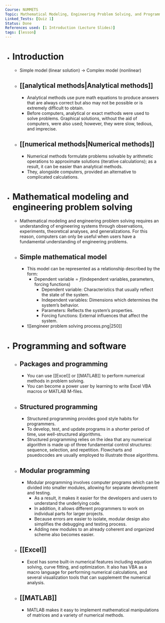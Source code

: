 ```yaml
---
Course: NUMMETS
Topic: Mathematical Modeling, Engineering Problem Solving, and Programming
Linked_Tests: [Quiz 1]
Status: Done
References used: [1 Introduction (Lecture Slides)]
tags: [lesson]
---
```


- # Introduction
	- Simple model (linear solution) → Complex model (nonlinear)
	- ## [[analytical methods|Analytical methods]]
		- Analytical methods use pure math equations to produce answers that are always correct but also may not be possible or is extremely difficult to obtain.
		- Before computers, analytical or exact methods were used to solve problems. Graphical solutions, without the aid of computers, were also used; however, they were slow, tedious, and imprecise.
	- ## [[numerical methods|Numerical methods]]
		- Numerical methods formulate problems solvable by arithmetic operations to approximate solutions (iterative calculations); as a result, it can be easier than analytical methods.
		- They, alongside computers, provided an alternative to complicated calculations.
- # Mathematical modeling and engineering problem solving
	- Mathematical modeling and engineering problem solving requires an understanding of engineering systems through observations, experiments, theoretical analyses, and generalizations. For this reason, computers can only be useful when users have a fundamental understanding of engineering problems.
	- ## Simple mathematical model
		- This model can be represented as a relationship described by the form:
			- $\text{Dependent variable}=f(\text{independent variables},\text{parameters},\text{forcing functions})$
				- $\text{Dependent variable}$: Characteristics that usually reflect the state of the system.
				- $\text{Independent variables}$: Dimensions which determines the system’s behavior.
				- $\text{Parameters}$: Reflects the system’s properties.
				- $\text{Forcing functions}$: External influences that affect the system.
		- ![[engineer problem solving process.png|250]]
- # Programming and software
	- ## Packages and programming
		- You can use [[Excel]] or [[MATLAB]] to perform numerical methods in problem solving.
		- You can become a power user by learning to write Excel VBA macros or MATLAB M-files.
	- ## Structured programming
		- Structured programming provides good style habits for programmers.
		- To develop, test, and update programs in a shorter period of time, use well-structured algorithms.
		- Structured programming relies on the idea that any numerical algorithm is made up of three fundamental control structures: sequence, selection, and repetition. Flowcharts and psuedocodes are usually employed to illustrate those algorithms.
	- ## Modular programming
		- Modular programming involves computer programs which can be divided into smaller modules, allowing for separate development and testing.
			- As a result, it makes it easier for the developers and users to understand the underlying code.
			- In addition, it allows different programmers to work on individual parts for larger projects.
			- Because errors are easier to isolate, modular design also simplifies the debugging and testing process.
			- Adding new modules to an already coherent and organized scheme also becomes easier.
	- ## [[Excel]]
		- Excel has some built-in numerical features including equation solving, curve fitting, and optimization. It also has VBA as a macro language for performing numerical calculations, and several visualization tools that can supplement the numerical analysis.
	- ## [[MATLAB]]
		- MATLAB makes it easy to implement mathematical manipulations of matrices and a variety of numerical methods.
